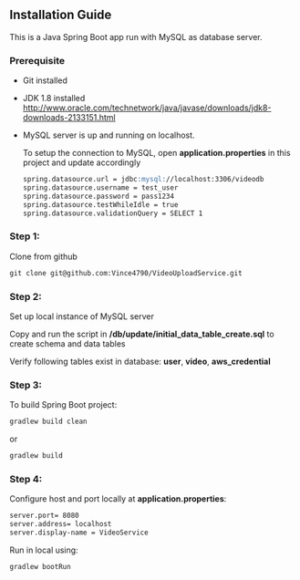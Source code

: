 ## Installation Guide

This is a Java Spring Boot app run with MySQL as database server.

### Prerequisite
- Git installed
- JDK 1.8 installed
    http://www.oracle.com/technetwork/java/javase/downloads/jdk8-downloads-2133151.html
- MySQL server is up and running on localhost.

    To setup the connection to MySQL, open **application.properties** in this project and update accordingly
    ```markdown
    spring.datasource.url = jdbc:mysql://localhost:3306/videodb
    spring.datasource.username = test_user
    spring.datasource.password = pass1234
    spring.datasource.testWhileIdle = true
    spring.datasource.validationQuery = SELECT 1
    ```

### Step 1:
Clone from github
```markdown
git clone git@github.com:Vince4790/VideoUploadService.git
```
### Step 2:
Set up local instance of MySQL server

Copy and run the script in **/db/update/initial_data_table_create.sql** to create schema and data tables

Verify following tables exist in database: **user**, **video**, **aws_credential**

### Step 3:
To build Spring Boot project:
```markdown
gradlew build clean
```
or
```markdown
gradlew build
```

### Step 4:
Configure host and port locally at **application.properties**:
```markdown
server.port= 8080
server.address= localhost
server.display-name = VideoService
```

Run in local using:
```markdown
gradlew bootRun
```